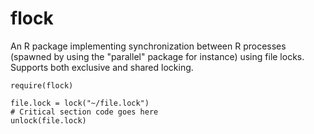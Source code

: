 flock
=====

An R package implementing synchronization between R processes (spawned by using the "parallel" package for instance) using file locks. Supports both exclusive and shared locking.

    require(flock)

    file.lock = lock("~/file.lock")
    # Critical section code goes here
    unlock(file.lock)
